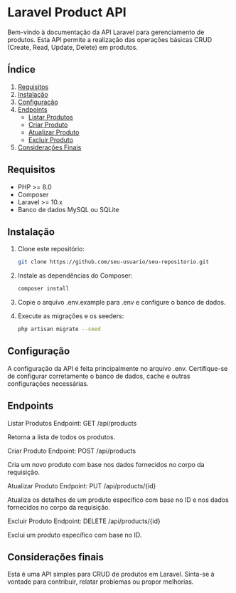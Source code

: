 # Laravel Product API

Bem-vindo à documentação da API Laravel para gerenciamento de produtos. Esta API permite a realização das operações básicas CRUD (Create, Read, Update, Delete) em produtos.

## Índice

1. [Requisitos](#requisitos)
2. [Instalação](#instalação)
3. [Configuração](#configuração)
4. [Endpoints](#endpoints)
    - [Listar Produtos](#listar-produtos)
    - [Criar Produto](#criar-produto)
    - [Atualizar Produto](#atualizar-produto)
    - [Excluir Produto](#excluir-produto)
6. [Considerações Finais](#considerações-finais)

## Requisitos

- PHP >= 8.0
- Composer
- Laravel >= 10.x
- Banco de dados MySQL ou SQLite

## Instalação

1. Clone este repositório:
   ```bash
   git clone https://github.com/seu-usuario/seu-repositorio.git

2. Instale as dependências do Composer:
    ```bash
    composer install

3. Copie o arquivo .env.example para .env e configure o banco de dados.

4. Execute as migrações e os seeders:
    ```bash
    php artisan migrate --seed

## Configuração

A configuração da API é feita principalmente no arquivo .env. Certifique-se de configurar corretamente o banco de dados, cache e outras configurações necessárias.

## Endpoints

Listar Produtos
Endpoint: GET /api/products

Retorna a lista de todos os produtos.

Criar Produto
Endpoint: POST /api/products

Cria um novo produto com base nos dados fornecidos no corpo da requisição.

Atualizar Produto
Endpoint: PUT /api/products/{id}

Atualiza os detalhes de um produto específico com base no ID e nos dados fornecidos no corpo da requisição.

Excluir Produto
Endpoint: DELETE /api/products/{id}

Exclui um produto específico com base no ID.

## Considerações finais
Esta é uma API simples para CRUD de produtos em Laravel. Sinta-se à vontade para contribuir, relatar problemas ou propor melhorias.
